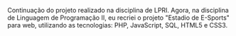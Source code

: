 Continuação do projeto realizado na disciplina de LPRI. Agora, na disciplina de Linguagem de Programação II, eu recriei o projeto "Estadio de E-Sports"
para web, utilizando as tecnologias: PHP, JavaScript, SQL, HTML5 e CSS3.
